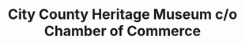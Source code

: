 ---
layout: repo
title: "City County Heritage Museum c/o Chamber of Commerce"
id: 17632
permalink: repos/17632/
---